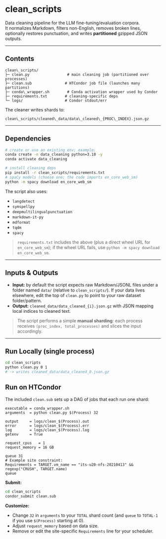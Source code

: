 # clean_scripts

Data cleaning pipeline for the LLM fine-tuning/evaluation corpora.  
It normalizes Markdown, filters non-English, removes broken lines, optionally restores punctuation, and writes **partitioned** gzipped JSON outputs.

---

## Contents

````
clean\_scripts/
├─ clean.py                 # main cleaning job (partitioned over processes)
├─ clean.sub               # HTCondor job file (launches many partitions)
├─ conda\_wrapper.sh        # Conda activation wrapper used by Condor
├─ requirements.txt        # cleaning-specific deps
└─ logs/                   # Condor stdout/err
````

The cleaner writes shards to:
```
clean\_scripts/cleaned\_data/data\_cleaned\_{PROC\_INDEX}.json.gz
```

---
## Dependencies

```bash
# create or use an existing env; example:
conda create -n data_cleaning python=3.10 -y
conda activate data_cleaning

# install cleaning deps
pip install -r clean_scripts/requirements.txt
# spaCy models (choose one; the code imports en_core_web_sm)
python -m spacy download en_core_web_sm
````

The script also uses:

* `langdetect`
* `symspellpy`
* `deepmultilingualpunctuation`
* `markdown-it-py`
* `mdformat`
* `tqdm`
* `spacy`

> `requirements.txt` includes the above (plus a direct wheel URL for `en_core_web_sm`); if the wheel URL fails, use `python -m spacy download en_core_web_sm`.

---

## Inputs & Outputs

* **Input:** by default the script expects raw Markdown/JSONL files under a folder named `data/` (relative to `clean_scripts/`). If your data lives elsewhere, edit the top of `clean.py` to point to your raw dataset folder/pattern.
* **Output:** `cleaned_data/data_cleaned_{i}.json.gz` with JSON mapping local indices to cleaned text.

> The script performs a simple **manual sharding**: each process receives `(proc_index, total_processes)` and slices the input accordingly.

---

## Run Locally (single process)

```bash
cd clean_scripts
python clean.py 0 1
# -> writes cleaned_data/data_cleaned_0.json.gz
```

## Run on HTCondor

The included `clean.sub` sets up a DAG of jobs that each run one shard:

```text
executable = conda_wrapper.sh
arguments  = python clean.py $(Process) 32

output     = logs/clean_$(Process).out
error      = logs/clean_$(Process).err
log        = logs/clean_$(Process).log
getenv     = True

request_cpus   = 1
request_memory = 16 GB

queue 31
# Example site constraint:
Requirements = TARGET.vm_name == "its-u20-nfs-20210413" && regexp("CRUSH", TARGET.name)
queue
```

**Submit:**

```bash
cd clean_scripts
condor_submit clean.sub
```

**Customize:**

* Change `32` in `arguments` to your `TOTAL` shard count (and `queue` to `TOTAL-1` if you use `$(Process)` starting at 0).
* Adjust `request_memory` based on data size.
* Remove or edit the site-specific `Requirements` line for your scheduler.
